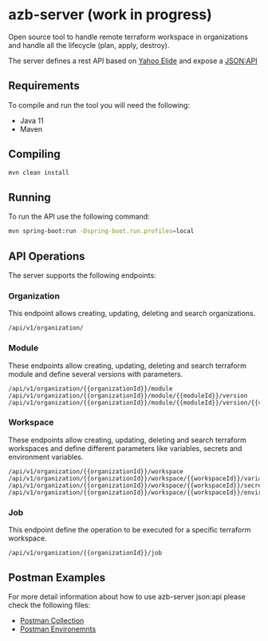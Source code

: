 # azb-server (work in progress)

Open source tool to handle remote terraform workspace in organizations and handle all the lifecycle (plan, apply, destroy).

The server defines a rest API based on [Yahoo Elide](https://elide.io/) and expose a [JSON:API](https://jsonapi.org/)

## Requirements

To compile and run the tool you will need the following:

* Java 11
* Maven

## Compiling

```bash
mvn clean install
```

## Running
To run the API use the following command:

```bash
mvn spring-boot:run -Dspring-boot.run.profiles=local
```

## API Operations
The server supports the following endpoints:

### Organization
This endpoint allows creating, updating, deleting and search organizations.
```
/api/v1/organization/
``` 
### Module
These endpoints allow creating, updating, deleting and search terraform module and define several versions with parameters.
```
/api/v1/organization/{{organizationId}}/module
/api/v1/organization/{{organizationId}}/module/{{moduleId}}/version
/api/v1/organization/{{organizationId}}/module/{{moduleId}}/version/{{versionId}}/parameter
```
### Workspace
These endpoints allow creating, updating, deleting and search terraform workspaces and define different parameters like variables, secrets and environment variables.
```
/api/v1/organization/{{organizationId}}/workspace
/api/v1/organization/{{organizationId}}/workspace/{{workspaceId}}/variable
/api/v1/organization/{{organizationId}}/workspace/{{workspaceId}}/secret
/api/v1/organization/{{organizationId}}/workspace/{{workspaceId}}/environment
```
### Job
This endpoint define the operation to be executed for a specific terraform workspace. 
```
/api/v1/organization/{{organizationId}}/job
```

## Postman Examples
For more detail information about how to use azb-server json:api please check the following files:

* [Postman Collection](postman/azb-server.postman_collection.json)
* [Postman Environemnts](postman/AzBuilderEnvironment.postman_environment.json)